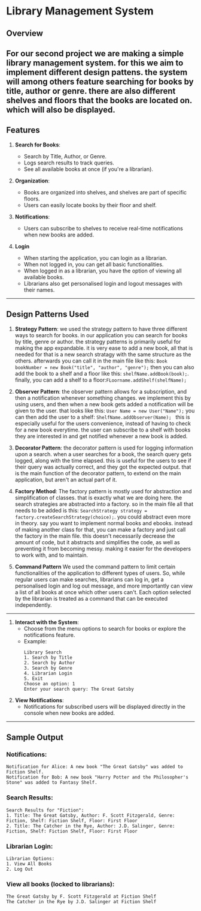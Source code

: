 # Library Management System

## Overview
For our second project we are making a simple library management system. 
for this we aim to implement different design pattens. the system will among others feature searching for books by title, author or genre. 
there are also different shelves and floors that the books are located on. which will also be displayed.
---

## Features
1. **Search for Books**:
    - Search by Title, Author, or Genre.
    - Logs search results to track queries.
    - See all available books at once (if you're a librarian).

2. **Organization**:
    - Books are organized into shelves, and shelves are part of specific floors.
    - Users can easily locate books by their floor and shelf.

3. **Notifications**:
    - Users can subscribe to shelves to receive real-time notifications when new books are added.

4. **Login**
    - When starting the application, you can login as a librarian.
    - When not logged in, you can get all basic functionalities.
    - When logged in as a librarian, you have the option of viewing all available books.
    - Librarians also get personalised login and logout messages with their names.
---

## Design Patterns Used
1. **Strategy Pattern**:
we used the strategy pattern to have three different ways to search for books. 
in our application you can search for books by title, genre or author. 
the strategy patterns is primarily useful for making the app expandable. 
it is very ease to add a new book, all that is needed for that is a new search stratagy with the same structure as the others. 
afterwards you can call it in the main file like this:
`Book bookNumber = new Book("title", "author", "genre");`
then you can also add the book to a shelf and a floor like this: 
`shelfName.addBook(book);`.
finally, you can add a shelf to a floor:`FLoorname.addShelf(shelfName);`

2. **Observer Pattern**:
the observer pattern allows for a subscription, and then a notification whenever something changes. we implement this by using users,
and then when a new book gets added a notification will be given to the user. that looks like this:  `User Name = new User("Name");` 
you can then add the user to a shelf: `ShelfName.addObserver(Name); `
this is especially useful for the users convenience, instead of having to check for a new book everytime. 
the user can subscribe to a shelf with books they are interested in and get notified whenever a new book is added.

3. **Decorator Pattern**:
the decorator pattern is used for logging information upon a search. when a user searches for a book, 
the search query gets logged, along with the time elapsed. this is useful for the users to see if their query was actually correct,
and they got the expected output. that is the main function of the decorator pattern, to extend on the main application,
but aren't an actual part of it.

4. **Factory Method**:
The factory pattern is mostly used for abstraction and simplification of classes. that is exactly what we are doing here.
the search strategies are abstracted into a factory. so in the main file all that needs to be added is this:
`SearchStrategy strategy = factory.createSearchStrategy(choice);`. you could abstract even more in theory.
say you want to implement normal books and ebooks. instead of making another class for that, 
you can make a factory and just call the factory in the main file. this doesn't necessarily decrease the amount of code,
but it abstracts and simplifies the code, as well as preventing it from becoming messy. 
making it easier for the developers to work with, and to maintain.

5. **Command Pattern**
We used the command pattern to limit certain functionalities of the application to different types of users. So, while regular users can make searches, librarians can log in, get a personalised login and log out message, and more importantly can view a list of all books at once which other users can't.
Each option selected by the librarian is treated as a command that can be executed independently.

---

1. **Interact with the System**:
    - Choose from the menu options to search for books or explore the notifications feature.
    - Example:
      ```
      Library Search
      1. Search by Title
      2. Search by Author
      3. Search by Genre
      4. Librarian Login
      5. Exit
      Choose an option: 1
      Enter your search query: The Great Gatsby
      ```
2. **View Notifications**:
    - Notifications for subscribed users will be displayed directly in the console when new books are added.

---

## Sample Output
### Notifications:
```
Notification for Alice: A new book "The Great Gatsby" was added to Fiction Shelf.
Notification for Bob: A new book "Harry Potter and the Philosopher's Stone" was added to Fantasy Shelf.
```

### Search Results:
```
Search Results for "Fiction":
1. Title: The Great Gatsby, Author: F. Scott Fitzgerald, Genre: Fiction, Shelf: Fiction Shelf, Floor: First Floor
2. Title: The Catcher in the Rye, Author: J.D. Salinger, Genre: Fiction, Shelf: Fiction Shelf, Floor: First Floor
```

### Librarian Login:
```
Librarian Options:
1. View All Books
2. Log Out
```

### View all books (locked to librarians):
```
The Great Gatsby by F. Scott Fitzgerald at Fiction Shelf
The Catcher in the Rye by J.D. Salinger at Fiction Shelf
```